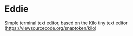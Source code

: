 # Eddie
Simple terminal text editor, based on the Kilo tiny text editor (https://viewsourcecode.org/snaptoken/kilo)

